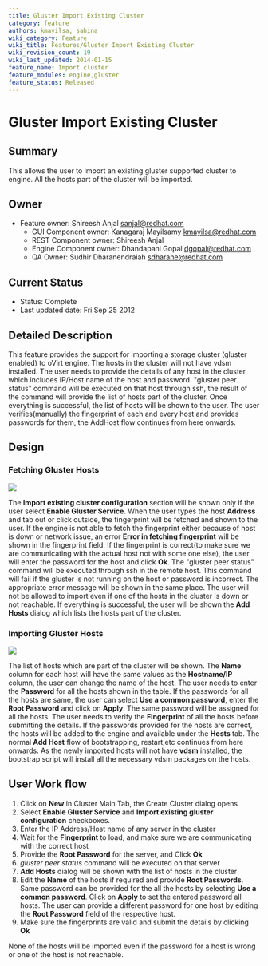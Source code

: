 ```yaml
---
title: Gluster Import Existing Cluster
category: feature
authors: kmayilsa, sahina
wiki_category: Feature
wiki_title: Features/Gluster Import Existing Cluster
wiki_revision_count: 19
wiki_last_updated: 2014-01-15
feature_name: Import cluster
feature_modules: engine,gluster
feature_status: Released
---
```


# Gluster Import Existing Cluster

## Summary

This allows the user to import an existing gluster supported cluster to engine. All the hosts part of the cluster will be imported.

## Owner

*   Feature owner: Shireesh Anjal <sanjal@redhat.com>
    -   GUI Component owner: Kanagaraj Mayilsamy <kmayilsa@redhat.com>
    -   REST Component owner: Shireesh Anjal
    -   Engine Component owner: Dhandapani Gopal <dgopal@redhat.com>
    -   QA Owner: Sudhir Dharanendraiah <sdharane@redhat.com>

## Current Status

*   Status: Complete
*   Last updated date: Fri Sep 25 2012

## Detailed Description

This feature provides the support for importing a storage cluster (gluster enabled) to oVirt engine. The hosts in the cluster will not have vdsm installed. The user needs to provide the details of any host in the cluster which includes IP/Host name of the host and password. "gluster peer status" command will be executed on that host through ssh, the result of the command will provide the list of hosts part of the cluster. Once everything is successful, the list of hosts will be shown to the user. The user verifies(manually) the fingerprint of each and every host and provides passwords for them, the AddHost flow continues from here onwards.

## Design

### Fetching Gluster Hosts

![](/images/wiki/Gluster-Import-Cluster-1.png)

The **Import existing cluster configuration** section will be shown only if the user select **Enable Gluster Service**. When the user types the host **Address** and tab out or click outside, the fingerprint will be fetched and shown to the user. If the engine is not able to fetch the fingerprint either because of host is down or network issue, an error **Error in fetching fingerprint** will be shown in the fingerprint field. If the fingerprint is correct(to make sure we are communicating with the actual host not with some one else), the user will enter the password for the host and click **Ok**. The "gluster peer status" command will be executed through ssh in the remote host. This command will fail if the gluster is not running on the host or password is incorrect. The appropriate error message will be shown in the same place. The user will not be allowed to import even if one of the hosts in the cluster is down or not reachable. If everything is successful, the user will be shown the **Add Hosts** dialog which lists the hosts part of the cluster.

### Importing Gluster Hosts

![](/images/wiki/Gluster-Import-Cluster-2.png)

The list of hosts which are part of the cluster will be shown. The **Name** column for each host will have the same values as the **Hostname/IP** column, the user can change the name of the host. The user needs to enter the **Password** for all the hosts shown in the table. If the passwords for all the hosts are same, the user can select **Use a common password**, enter the **Root Password** and click on **Apply**. The same password will be assigned for all the hosts. The user needs to verify the **Fingerprint** of all the hosts before submitting the details. If the passwords provided for the hosts are correct, the hosts will be added to the engine and available under the **Hosts** tab. The normal **Add Host** flow of bootstrapping, restart,etc continues from here onwards. As the newly imported hosts will not have **vdsm** installed, the bootstrap script will install all the necessary vdsm packages on the hosts.

## User Work flow

1.  Click on **New** in Cluster Main Tab, the Create Cluster dialog opens
2.  Select **Enable Gluster Service** and **Import existing gluster configuration** checkboxes.
3.  Enter the IP Address/Host name of any server in the cluster
4.  Wait for the **Fingerprint** to load, and make sure we are communicating with the correct host
5.  Provide the **Root Password** for the server, and Click **Ok**
6.  *gluster peer status* command will be executed on that server
7.  **Add Hosts** dialog will be shown with the list of hosts in the cluster
8.  Edit the **Name** of the hosts if required and provide **Root Passwords**. Same password can be provided for the all the hosts by selecting **Use a common password**. Click on **Apply** to set the entered password all hosts. The user can provide a different password for one host by editing the **Root Password** field of the respective host.
9.  Make sure the fingerprints are valid and submit the details by clicking **Ok**

None of the hosts will be imported even if the password for a host is wrong or one of the host is not reachable.

